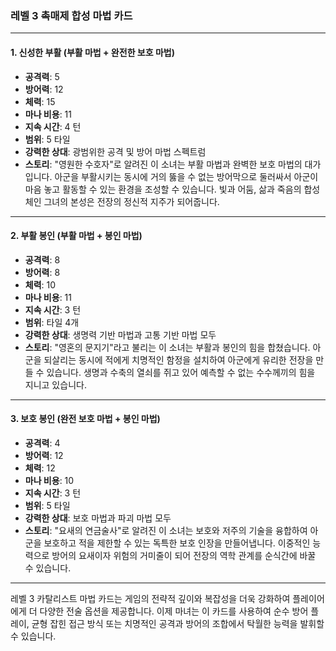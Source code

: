 ### 레벨 3 촉매제 합성 마법 카드

---

#### 1. 신성한 부활 (부활 마법 + 완전한 보호 마법)

- **공격력**: 5
- **방어력**: 12
- **체력**: 15
- **마나 비용**: 11
- **지속 시간**: 4 턴
- **범위**: 5 타일
- **강력한 상대**: 광범위한 공격 및 방어 마법 스펙트럼
- **스토리**: "영원한 수호자"로 알려진 이 소녀는 부활 마법과 완벽한 보호 마법의 대가입니다. 아군을 부활시키는 동시에 거의 뚫을 수 없는 방어막으로 둘러싸서 아군이 마음 놓고 활동할 수 있는 환경을 조성할 수 있습니다. 빛과 어둠, 삶과 죽음의 합성체인 그녀의 본성은 전장의 정신적 지주가 되어줍니다.

---

#### 2. 부활 봉인 (부활 마법 + 봉인 마법)

- **공격력**: 8
- **방어력**: 8
- **체력**: 10
- **마나 비용**: 11
- **지속 시간**: 3 턴
- **범위**: 타일 4개
- **강력한 상대**: 생명력 기반 마법과 고통 기반 마법 모두
- **스토리**: "영혼의 문지기"라고 불리는 이 소녀는 부활과 봉인의 힘을 합쳤습니다. 아군을 되살리는 동시에 적에게 치명적인 함정을 설치하여 아군에게 유리한 전장을 만들 수 있습니다. 생명과 수축의 열쇠를 쥐고 있어 예측할 수 없는 수수께끼의 힘을 지니고 있습니다.

---

#### 3. 보호 봉인 (완전 보호 마법 + 봉인 마법)

- **공격력**: 4
- **방어력**: 12
- **체력**: 12
- **마나 비용**: 10
- **지속 시간**: 3 턴
- **범위**: 5 타일
- **강력한 상대**: 보호 마법과 파괴 마법 모두
- **스토리**: "요새의 연금술사"로 알려진 이 소녀는 보호와 저주의 기술을 융합하여 아군을 보호하고 적을 제한할 수 있는 독특한 보호 인장을 만들어냅니다. 이중적인 능력으로 방어의 요새이자 위험의 거미줄이 되어 전장의 역학 관계를 순식간에 바꿀 수 있습니다.

---

레벨 3 카탈리스트 마법 카드는 게임의 전략적 깊이와 복잡성을 더욱 강화하여 플레이어에게 더 다양한 전술 옵션을 제공합니다. 이제 마녀는 이 카드를 사용하여 순수 방어 플레이, 균형 잡힌 접근 방식 또는 치명적인 공격과 방어의 조합에서 탁월한 능력을 발휘할 수 있습니다.